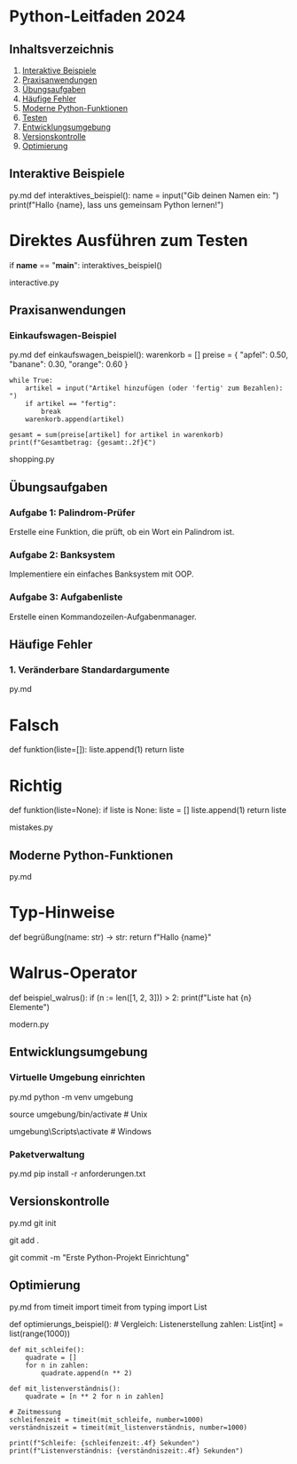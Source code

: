 # **Python-Leitfaden 2024**

## Inhaltsverzeichnis
1. [Interaktive Beispiele](#interaktive-beispiele)
2. [Praxisanwendungen](#praxisanwendungen)
3. [Übungsaufgaben](#übungsaufgaben)
4. [Häufige Fehler](#häufige-fehler)
5. [Moderne Python-Funktionen](#moderne-python-funktionen)
6. [Testen](#testen)
7. [Entwicklungsumgebung](#entwicklungsumgebung)
8. [Versionskontrolle](#versionskontrolle)
9. [Optimierung](#optimierung)

## Interaktive Beispiele


py.md
def interaktives_beispiel():
    name = input("Gib deinen Namen ein: ")
    print(f"Hallo {name}, lass uns gemeinsam Python lernen!")

# Direktes Ausführen zum Testen
if __name__ == "__main__":
    interaktives_beispiel()


interactive.py
## Praxisanwendungen

### Einkaufswagen-Beispiel


py.md
def einkaufswagen_beispiel():
    warenkorb = []
    preise = {
        "apfel": 0.50,
        "banane": 0.30,
        "orange": 0.60
    }
    
    while True:
        artikel = input("Artikel hinzufügen (oder 'fertig' zum Bezahlen): ")
        if artikel == "fertig":
            break
        warenkorb.append(artikel)
        
    gesamt = sum(preise[artikel] for artikel in warenkorb)
    print(f"Gesamtbetrag: {gesamt:.2f}€")


shopping.py
## Übungsaufgaben

### Aufgabe 1: Palindrom-Prüfer
Erstelle eine Funktion, die prüft, ob ein Wort ein Palindrom ist.

### Aufgabe 2: Banksystem
Implementiere ein einfaches Banksystem mit OOP.

### Aufgabe 3: Aufgabenliste
Erstelle einen Kommandozeilen-Aufgabenmanager.

## Häufige Fehler

### 1. Veränderbare Standardargumente


py.md
# Falsch
def funktion(liste=[]):
    liste.append(1)
    return liste

# Richtig
def funktion(liste=None):
    if liste is None:
        liste = []
    liste.append(1)
    return liste


mistakes.py
## Moderne Python-Funktionen


py.md
# Typ-Hinweise
def begrüßung(name: str) -> str:
    return f"Hallo {name}"

# Walrus-Operator
def beispiel_walrus():
    if (n := len([1, 2, 3])) > 2:
        print(f"Liste hat {n} Elemente")


modern.py
## Entwicklungsumgebung

### Virtuelle Umgebung einrichten


py.md
python -m venv umgebung


source umgebung/bin/activate  # Unix


umgebung\Scripts\activate  # Windows


### Paketverwaltung


py.md
pip install -r anforderungen.txt


## Versionskontrolle


py.md
git init


git add .


git commit -m "Erste Python-Projekt Einrichtung"


## Optimierung


py.md
from timeit import timeit
from typing import List

def optimierungs_beispiel():
    # Vergleich: Listenerstellung
    zahlen: List[int] = list(range(1000))
    
    def mit_schleife():
        quadrate = []
        for n in zahlen:
            quadrate.append(n ** 2)
            
    def mit_listenverständnis():
        quadrate = [n ** 2 for n in zahlen]
        
    # Zeitmessung
    schleifenzeit = timeit(mit_schleife, number=1000)
    verständniszeit = timeit(mit_listenverständnis, number=1000)
    
    print(f"Schleife: {schleifenzeit:.4f} Sekunden")
    print(f"Listenverständnis: {verständniszeit:.4f} Sekunden")